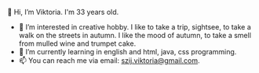  👋 Hi, I’m Viktoria. I'm 33 years old.
- 👀 I’m interested in creative hobby. I like to take a trip, sightsee, to take a walk on the streets in autumn. I like the mood of autumn, to take a smell
 from mulled wine and trumpet cake.  
- 🌱 I’m currently learning in english and html, java, css programming. 
- 📫 You can reach me via email: szij.viktoria@gmail.com. 

<!---
Viki0128/Viki0128 is a ✨ special ✨ repository because its `README.md` (this file) appears on your GitHub profile.
You can click the Preview link to take a look at your changes.
--->
